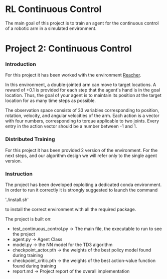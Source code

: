 # RL Continuous Control
The main goal of this project is to train an agent for the continuous control of a robotic arm in a simulated environment.


# Project 2: Continuous Control

### Introduction

For this project it has been worked with the environment [Reacher](https://github.com/Unity-Technologies/ml-agents/blob/master/docs/Learning-Environment-Examples.md#reacher).

In this environment, a double-jointed arm can move to target locations. A reward of +0.1 is provided for each step that the agent's hand is in the goal location. Thus, the goal of your agent is to maintain its position at the target location for as many time steps as possible.

The observation space consists of 33 variables corresponding to position, rotation, velocity, and angular velocities of the arm. Each action is a vector with four numbers, corresponding to torque applicable to two joints. Every entry in the action vector should be a number between -1 and 1.

### Distributed Training

For this project it has been provided 2 version of the environment. For the next steps, and our algorithm design we will refer only to the single agent version.

### Instruction

The project has been developed exploiting a dedicated conda environment. In order to run it correctly it is strongly suggested to launch the command 

'./install.sh'

to install the correct environment with all the required package.

The project is built on:

* test_continuous_control.py -> The main file, the executable to run to see the project
* agent.py -> Agent Class
* model.py -> the NN model for the TD3 algorithm
* checkpoint_actor.pth -> the weights of the best policy model found during training
* checkpoint_critic.pth -> the weights of the best action-value function found during training
* report.md -> Project report of the overall implementation